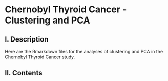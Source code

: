 # Chernobyl Thyroid Cancer - Clustering and PCA
## I. Description
Here are the Rmarkdown files for the analyses of clustering and PCA in the Chernobyl Thyroid Cancer study.
## II. Contents
